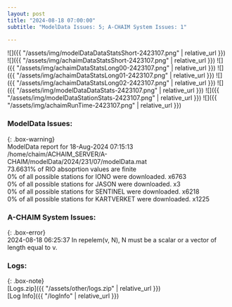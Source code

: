 ```yaml
---
layout: post
title: "2024-08-18 07:00:00"
subtitle: "ModelData Issues: 5; A-CHAIM System Issues: 1"

---
```


![]({{ "/assets/img/modelDataDataStatsShort-2423107.png" | relative_url }})
![]({{ "/assets/img/achaimDataStatsShort-2423107.png" | relative_url }})
![]({{ "/assets/img/achaimDataStatsLong00-2423107.png" | relative_url }})
![]({{ "/assets/img/achaimDataStatsLong01-2423107.png" | relative_url }})
![]({{ "/assets/img/achaimDataStatsLong02-2423107.png" | relative_url }})
![]({{ "/assets/img/modelDataDataStats-2423107.png" | relative_url }})
![]({{ "/assets/img/modelDataStationStats-2423107.png" | relative_url }})
![]({{ "/assets/img/achaimRunTime-2423107.png" | relative_url }})


### ModelData Issues:  
  
{: .box-warning}  
 ModelData report for 18-Aug-2024 07:15:13   
 /home/chaim/ACHAIM_SERVER/A-CHAIM/modelData/2024/231/07/modelData.mat   
 73.6631% of RIO absoprtion values are finite   
 0% of all possible stations for IONO were downloaded. x6763   
 0% of all possible stations for JASON were downloaded. x3   
 0% of all possible stations for SENTINEL were downloaded. x6218   
 0% of all possible stations for KARTVERKET were downloaded. x1225   
  
### A-CHAIM System Issues:  
  
{: .box-error}  
2024-08-18 06:25:37 In repelem(v, N), N must be a scalar or a vector of length equal to v.  

### Logs:  
  
{: .box-note}  
[Logs.zip]({{ "/assets/other/logs.zip" | relative_url }})  
[Log Info]({{ "/logInfo" | relative_url }})  
